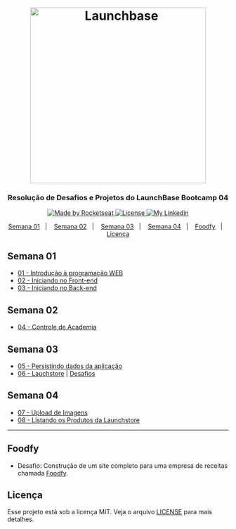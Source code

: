 <h1 align="center">
    <img alt="Launchbase" src="https://storage.googleapis.com/golden-wind/bootcamp-launchbase/logo.png" width="400px" />
</h1>

<h3 align="center">
  Resolução de Desafios e Projetos do LaunchBase Bootcamp 04
</h3>

<p align="center">

  <a href="https://rocketseat.com.br">
    <img alt="Made by Rocketseat" src="https://img.shields.io/badge/made%20by-Rocketseat-%23F8952D">
  </a>

  <a href="https://github.com/diegyohoho/launchbase-04/blob/master/LICENSE" >
    <img alt="License" src="https://img.shields.io/badge/license-MIT-%23F8952D">
  </a>
  
  <a href="https://www.linkedin.com/in/diegyohoho/" >
    <img alt="My Linkedin" src="https://img.shields.io/badge/-diegyohoho-%230077B5?style=social&logo=linkedin">
  </a>

</p>

<p align="center">
  <a href="#semana-01">Semana 01</a>&nbsp;&nbsp;&nbsp;|&nbsp;&nbsp;&nbsp;
  <a href="#semana-02">Semana 02</a>&nbsp;&nbsp;&nbsp;|&nbsp;&nbsp;&nbsp;
  <a href="#semana-03">Semana 03</a>&nbsp;&nbsp;&nbsp;|&nbsp;&nbsp;&nbsp;
  <a href="#semana-04">Semana 04</a>&nbsp;&nbsp;&nbsp;|&nbsp;&nbsp;&nbsp;
  <a href="#foodfy">Foodfy</a>&nbsp;&nbsp;&nbsp;|&nbsp;&nbsp;&nbsp;
  <a href="#licença">Licença</a>
</p>

## Semana 01

- [01 - Introdução à programação WEB](https://github.com/diegyohoho/launchbase-04/blob/master/docs/semana01/modulo01/README.md)
- [02 - Iniciando no Front-end](https://github.com/diegyohoho/launchbase-04/blob/master/docs/semana01/modulo02/README.md)
- [03 - Iniciando no Back-end](https://github.com/diegyohoho/launchbase-04/blob/master/docs/semana01/modulo03/README.md)

## Semana 02
- [04 - Controle de Academia](https://github.com/diegyohoho/launchbase-04-gym-manager/blob/master/README.md)

## Semana 03
- [05 - Persistindo dados da aplicação](https://github.com/diegyohoho/launchbase-04-gym-manager/blob/master/README.md)
- [06 - Lauchstore](https://github.com/diegyohoho/launchbase-04-launchstore/blob/master/README.md) | [Desafios](https://github.com/diegyohoho/launchbase-04/blob/master/docs/semana03/modulo06/README.md)

## Semana 04
- [07 - Upload de Imagens](https://github.com/diegyohoho/launchbase-04-launchstore/blob/master/README.md)
- [08 - Listando os Produtos da Launchstore](https://github.com/diegyohoho/launchbase-04-launchstore/blob/master/README.md)
---

## Foodfy
- Desafio: Construção de um site completo para uma empresa de receitas chamada [Foodfy](https://github.com/diegyohoho/launchbase-04-foodfy).

## Licença

Esse projeto está sob a licença MIT. Veja o arquivo [LICENSE](https://github.com/diegyohoho/launchbase-04/blob/master/LICENSE) para mais detalhes.
